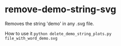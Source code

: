 # remove-demo-string-svg
 Removes the string 'demo' in any .svg file.

How to use it
`python delete_demo_string_plots.py file_with_word_demo.svg`
